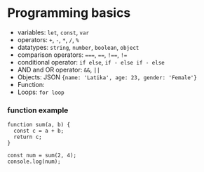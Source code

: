 # Programming basics

- variables: `let`, `const`, `var`
- operators: `+`, `-`, `*`, `/`, `%`
- datatypes: `string`, `number`, `boolean`, `object`
- comparison operators: `===`, `==`, `!==`, `!=`
- conditional operator: `if else`, `if - else if - else`
- AND and OR operator: `&&`, `||`
- Objects: JSON `{name: 'Latika', age: 23, gender: 'Female'}`
- Function: 
- Loops: `for loop`

### function example

```
function sum(a, b) {
  const c = a + b;
  return c;
}

const num = sum(2, 4);
console.log(num);
```
